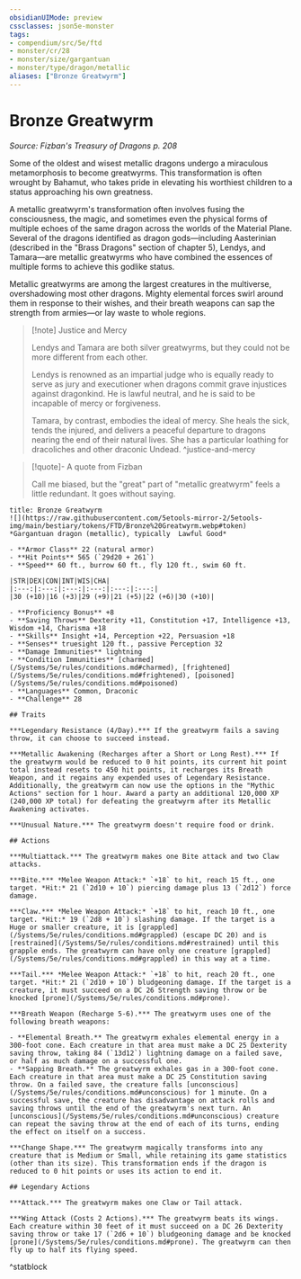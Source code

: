 ```yaml
---
obsidianUIMode: preview
cssclasses: json5e-monster
tags:
- compendium/src/5e/ftd
- monster/cr/28
- monster/size/gargantuan
- monster/type/dragon/metallic
aliases: ["Bronze Greatwyrm"]
---
```

# Bronze Greatwyrm
*Source: Fizban's Treasury of Dragons p. 208*  

Some of the oldest and wisest metallic dragons undergo a miraculous metamorphosis to become greatwyrms. This transformation is often wrought by Bahamut, who takes pride in elevating his worthiest children to a status approaching his own greatness.

A metallic greatwyrm's transformation often involves fusing the consciousness, the magic, and sometimes even the physical forms of multiple echoes of the same dragon across the worlds of the Material Plane. Several of the dragons identified as dragon gods—including Aasterinian (described in the "Brass Dragons" section of chapter 5), Lendys, and Tamara—are metallic greatwyrms who have combined the essences of multiple forms to achieve this godlike status.

Metallic greatwyrms are among the largest creatures in the multiverse, overshadowing most other dragons. Mighty elemental forces swirl around them in response to their wishes, and their breath weapons can sap the strength from armies—or lay waste to whole regions.

> [!note] Justice and Mercy
> 
> Lendys and Tamara are both silver greatwyrms, but they could not be more different from each other.
> 
> Lendys is renowned as an impartial judge who is equally ready to serve as jury and executioner when dragons commit grave injustices against dragonkind. He is lawful neutral, and he is said to be incapable of mercy or forgiveness.
> 
> Tamara, by contrast, embodies the ideal of mercy. She heals the sick, tends the injured, and delivers a peaceful departure to dragons nearing the end of their natural lives. She has a particular loathing for dracoliches and other draconic Undead.
^justice-and-mercy

> [!quote]- A quote from Fizban  
> 
> Call me biased, but the "great" part of "metallic greatwyrm" feels a little redundant. It goes without saying.


```ad-statblock
title: Bronze Greatwyrm
![](https://raw.githubusercontent.com/5etools-mirror-2/5etools-img/main/bestiary/tokens/FTD/Bronze%20Greatwyrm.webp#token)
*Gargantuan dragon (metallic), typically  Lawful Good*

- **Armor Class** 22 (natural armor)
- **Hit Points** 565 (`29d20 + 261`)
- **Speed** 60 ft., burrow 60 ft., fly 120 ft., swim 60 ft.

|STR|DEX|CON|INT|WIS|CHA|
|:---:|:---:|:---:|:---:|:---:|:---:|
|30 (+10)|16 (+3)|29 (+9)|21 (+5)|22 (+6)|30 (+10)|

- **Proficiency Bonus** +8
- **Saving Throws** Dexterity +11, Constitution +17, Intelligence +13, Wisdom +14, Charisma +18
- **Skills** Insight +14, Perception +22, Persuasion +18
- **Senses** truesight 120 ft., passive Perception 32
- **Damage Immunities** lightning
- **Condition Immunities** [charmed](/Systems/5e/rules/conditions.md#charmed), [frightened](/Systems/5e/rules/conditions.md#frightened), [poisoned](/Systems/5e/rules/conditions.md#poisoned)
- **Languages** Common, Draconic
- **Challenge** 28

## Traits

***Legendary Resistance (4/Day).*** If the greatwyrm fails a saving throw, it can choose to succeed instead.

***Metallic Awakening (Recharges after a Short or Long Rest).*** If the greatwyrm would be reduced to 0 hit points, its current hit point total instead resets to 450 hit points, it recharges its Breath Weapon, and it regains any expended uses of Legendary Resistance. Additionally, the greatwyrm can now use the options in the "Mythic Actions" section for 1 hour. Award a party an additional 120,000 XP (240,000 XP total) for defeating the greatwyrm after its Metallic Awakening activates.

***Unusual Nature.*** The greatwyrm doesn't require food or drink.

## Actions

***Multiattack.*** The greatwyrm makes one Bite attack and two Claw attacks.

***Bite.*** *Melee Weapon Attack:* `+18` to hit, reach 15 ft., one target. *Hit:* 21 (`2d10 + 10`) piercing damage plus 13 (`2d12`) force damage.

***Claw.*** *Melee Weapon Attack:* `+18` to hit, reach 10 ft., one target. *Hit:* 19 (`2d8 + 10`) slashing damage. If the target is a Huge or smaller creature, it is [grappled](/Systems/5e/rules/conditions.md#grappled) (escape DC 20) and is [restrained](/Systems/5e/rules/conditions.md#restrained) until this grapple ends. The greatwyrm can have only one creature [grappled](/Systems/5e/rules/conditions.md#grappled) in this way at a time.

***Tail.*** *Melee Weapon Attack:* `+18` to hit, reach 20 ft., one target. *Hit:* 21 (`2d10 + 10`) bludgeoning damage. If the target is a creature, it must succeed on a DC 26 Strength saving throw or be knocked [prone](/Systems/5e/rules/conditions.md#prone).

***Breath Weapon (Recharge 5-6).*** The greatwyrm uses one of the following breath weapons:

- **Elemental Breath.** The greatwyrm exhales elemental energy in a 300-foot cone. Each creature in that area must make a DC 25 Dexterity saving throw, taking 84 (`13d12`) lightning damage on a failed save, or half as much damage on a successful one.  
- **Sapping Breath.** The greatwyrm exhales gas in a 300-foot cone. Each creature in that area must make a DC 25 Constitution saving throw. On a failed save, the creature falls [unconscious](/Systems/5e/rules/conditions.md#unconscious) for 1 minute. On a successful save, the creature has disadvantage on attack rolls and saving throws until the end of the greatwyrm's next turn. An [unconscious](/Systems/5e/rules/conditions.md#unconscious) creature can repeat the saving throw at the end of each of its turns, ending the effect on itself on a success.  

***Change Shape.*** The greatwyrm magically transforms into any creature that is Medium or Small, while retaining its game statistics (other than its size). This transformation ends if the dragon is reduced to 0 hit points or uses its action to end it.

## Legendary Actions

***Attack.*** The greatwyrm makes one Claw or Tail attack.

***Wing Attack (Costs 2 Actions).*** The greatwyrm beats its wings. Each creature within 30 feet of it must succeed on a DC 26 Dexterity saving throw or take 17 (`2d6 + 10`) bludgeoning damage and be knocked [prone](/Systems/5e/rules/conditions.md#prone). The greatwyrm can then fly up to half its flying speed.
```
^statblock